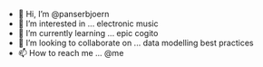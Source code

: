 - 👋 Hi, I’m @panserbjoern
- 👀 I’m interested in ... electronic music
- 🌱 I’m currently learning ... epic cogito
- 💞️ I’m looking to collaborate on ... data modelling best practices
- 📫 How to reach me ... @me

<!---
panserbjoern/panserbjoern is a ✨ special ✨ repository because its `README.md` (this file) appears on your GitHub profile.
You can click the Preview link to take a look at your changes.
--->
